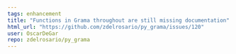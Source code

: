 ```yaml
---
tags: enhancement
title: "Functions in Grama throughout are still missing documentation"
html_url: "https://github.com/zdelrosario/py_grama/issues/120"
user: OscarDeGar
repo: zdelrosario/py_grama
---
```


